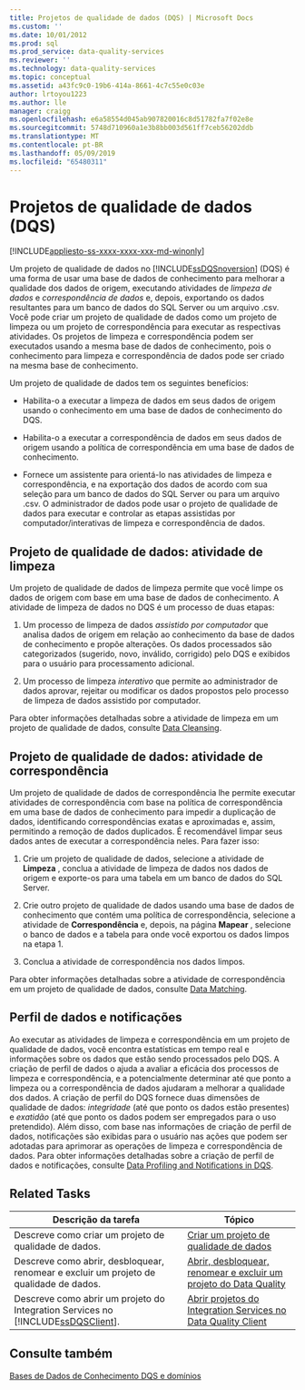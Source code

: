 ```yaml
---
title: Projetos de qualidade de dados (DQS) | Microsoft Docs
ms.custom: ''
ms.date: 10/01/2012
ms.prod: sql
ms.prod_service: data-quality-services
ms.reviewer: ''
ms.technology: data-quality-services
ms.topic: conceptual
ms.assetid: a43fc9c0-19b6-414a-8661-4c7c55e0c03e
author: lrtoyou1223
ms.author: lle
manager: craigg
ms.openlocfilehash: e6a58554d045ab907820016c8d51782fa7f02e8e
ms.sourcegitcommit: 5748d710960a1e3b8bb003d561ff7ceb56202ddb
ms.translationtype: MT
ms.contentlocale: pt-BR
ms.lasthandoff: 05/09/2019
ms.locfileid: "65480311"
---
```

# <a name="data-quality-projects-dqs"></a>Projetos de qualidade de dados (DQS)

[!INCLUDE[appliesto-ss-xxxx-xxxx-xxx-md-winonly](../includes/appliesto-ss-xxxx-xxxx-xxx-md-winonly.md)]

  Um projeto de qualidade de dados no [!INCLUDE[ssDQSnoversion](../includes/ssdqsnoversion-md.md)] (DQS) é uma forma de usar uma base de dados de conhecimento para melhorar a qualidade dos dados de origem, executando atividades de *limpeza de dados* e *correspondência de dados* e, depois, exportando os dados resultantes para um banco de dados do SQL Server ou um arquivo .csv. Você pode criar um projeto de qualidade de dados como um projeto de limpeza ou um projeto de correspondência para executar as respectivas atividades. Os projetos de limpeza e correspondência podem ser executados usando a mesma base de dados de conhecimento, pois o conhecimento para limpeza e correspondência de dados pode ser criado na mesma base de conhecimento.  
  
 Um projeto de qualidade de dados tem os seguintes benefícios:  
  
-   Habilita-o a executar a limpeza de dados em seus dados de origem usando o conhecimento em uma base de dados de conhecimento do DQS.  
  
-   Habilita-o a executar a correspondência de dados em seus dados de origem usando a política de correspondência em uma base de dados de conhecimento.  
  
-   Fornece um assistente para orientá-lo nas atividades de limpeza e correspondência, e na exportação dos dados de acordo com sua seleção para um banco de dados do SQL Server ou para um arquivo .csv. O administrador de dados pode usar o projeto de qualidade de dados para executar e controlar as etapas assistidas por computador/interativas de limpeza e correspondência de dados.  
  
##  <a name="Cleansing"></a> Projeto de qualidade de dados: atividade de limpeza  
 Um projeto de qualidade de dados de limpeza permite que você limpe os dados de origem com base em uma base de dados de conhecimento. A atividade de limpeza de dados no DQS é um processo de duas etapas:  
  
1.  Um processo de limpeza de dados *assistido por computador* que analisa dados de origem em relação ao conhecimento da base de dados de conhecimento e propõe alterações. Os dados processados são categorizados (sugerido, novo, inválido, corrigido) pelo DQS e exibidos para o usuário para processamento adicional.  
  
2.  Um processo de limpeza *interativo* que permite ao administrador de dados aprovar, rejeitar ou modificar os dados propostos pelo processo de limpeza de dados assistido por computador.  
  
 Para obter informações detalhadas sobre a atividade de limpeza em um projeto de qualidade de dados, consulte [Data Cleansing](../data-quality-services/data-cleansing.md).  
  
##  <a name="Matching"></a> Projeto de qualidade de dados: atividade de correspondência  
 Um projeto de qualidade de dados de correspondência lhe permite executar atividades de correspondência com base na política de correspondência em uma base de dados de conhecimento para impedir a duplicação de dados, identificando correspondências exatas e aproximadas e, assim, permitindo a remoção de dados duplicados. É recomendável limpar seus dados antes de executar a correspondência neles. Para fazer isso:  
  
1.  Crie um projeto de qualidade de dados, selecione a atividade de **Limpeza** , conclua a atividade de limpeza de dados nos dados de origem e exporte-os para uma tabela em um banco de dados do SQL Server.  
  
2.  Crie outro projeto de qualidade de dados usando uma base de dados de conhecimento que contém uma política de correspondência, selecione a atividade de **Correspondência** e, depois, na página **Mapear** , selecione o banco de dados e a tabela para onde você exportou os dados limpos na etapa 1.  
  
3.  Conclua a atividade de correspondência nos dados limpos.  
  
 Para obter informações detalhadas sobre a atividade de correspondência em um projeto de qualidade de dados, consulte [Data Matching](../data-quality-services/data-matching.md).  
  
##  <a name="ProfilingNotification"></a> Perfil de dados e notificações  
 Ao executar as atividades de limpeza e correspondência em um projeto de qualidade de dados, você encontra estatísticas em tempo real e informações sobre os dados que estão sendo processados pelo DQS. A criação de perfil de dados o ajuda a avaliar a eficácia dos processos de limpeza e correspondência, e a potencialmente determinar até que ponto a limpeza ou a correspondência de dados ajudaram a melhorar a qualidade dos dados. A criação de perfil do DQS fornece duas dimensões de qualidade de dados: *integridade* (até que ponto os dados estão presentes) e *exatidão* (até que ponto os dados podem ser empregados para o uso pretendido). Além disso, com base nas informações de criação de perfil de dados, notificações são exibidas para o usuário nas ações que podem ser adotadas para aprimorar as operações de limpeza e correspondência de dados. Para obter informações detalhadas sobre a criação de perfil de dados e notificações, consulte [Data Profiling and Notifications in DQS](../data-quality-services/data-profiling-and-notifications-in-dqs.md).  
  
## <a name="related-tasks"></a>Related Tasks  
  
|Descrição da tarefa|Tópico|  
|----------------------|-----------|  
|Descreve como criar um projeto de qualidade de dados.|[Criar um projeto de qualidade de dados](../data-quality-services/create-a-data-quality-project.md)|  
|Descreve como abrir, desbloquear, renomear e excluir um projeto de qualidade de dados.|[Abrir, desbloquear, renomear e excluir um projeto do Data Quality](open-unlock-rename-and-delete-a-data-quality-project.md)|  
|Descreve como abrir um projeto do Integration Services no [!INCLUDE[ssDQSClient](../includes/ssdqsclient-md.md)].|[Abrir projetos do Integration Services no Data Quality Client](../data-quality-services/open-integration-services-projects-in-data-quality-client.md)|  
  
## <a name="see-also"></a>Consulte também  
 [Bases de Dados de Conhecimento DQS e domínios](../data-quality-services/dqs-knowledge-bases-and-domains.md)  
  
  
